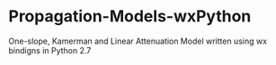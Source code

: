# Propagation-Models-wxPython
One-slope, Kamerman and Linear Attenuation Model written using wx bindigns in Python 2.7
